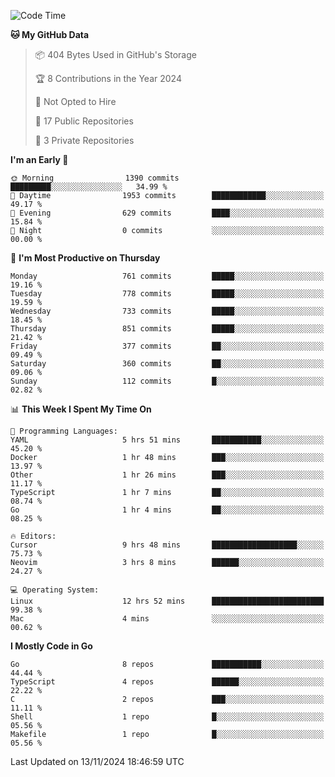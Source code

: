 <!--START_SECTION:waka-->
![Code Time](http://img.shields.io/badge/Code%20Time-947%20hrs%201%20min-blue)

**🐱 My GitHub Data** 

> 📦 404 Bytes Used in GitHub's Storage 
 > 
> 🏆 8 Contributions in the Year 2024
 > 
> 🚫 Not Opted to Hire
 > 
> 📜 17 Public Repositories 
 > 
> 🔑 3 Private Repositories 
 > 
**I'm an Early 🐤** 

```text
🌞 Morning                1390 commits        █████████░░░░░░░░░░░░░░░░   34.99 % 
🌆 Daytime                1953 commits        ████████████░░░░░░░░░░░░░   49.17 % 
🌃 Evening                629 commits         ████░░░░░░░░░░░░░░░░░░░░░   15.84 % 
🌙 Night                  0 commits           ░░░░░░░░░░░░░░░░░░░░░░░░░   00.00 % 
```
📅 **I'm Most Productive on Thursday** 

```text
Monday                   761 commits         █████░░░░░░░░░░░░░░░░░░░░   19.16 % 
Tuesday                  778 commits         █████░░░░░░░░░░░░░░░░░░░░   19.59 % 
Wednesday                733 commits         █████░░░░░░░░░░░░░░░░░░░░   18.45 % 
Thursday                 851 commits         █████░░░░░░░░░░░░░░░░░░░░   21.42 % 
Friday                   377 commits         ██░░░░░░░░░░░░░░░░░░░░░░░   09.49 % 
Saturday                 360 commits         ██░░░░░░░░░░░░░░░░░░░░░░░   09.06 % 
Sunday                   112 commits         █░░░░░░░░░░░░░░░░░░░░░░░░   02.82 % 
```


📊 **This Week I Spent My Time On** 

```text
💬 Programming Languages: 
YAML                     5 hrs 51 mins       ███████████░░░░░░░░░░░░░░   45.20 % 
Docker                   1 hr 48 mins        ███░░░░░░░░░░░░░░░░░░░░░░   13.97 % 
Other                    1 hr 26 mins        ███░░░░░░░░░░░░░░░░░░░░░░   11.17 % 
TypeScript               1 hr 7 mins         ██░░░░░░░░░░░░░░░░░░░░░░░   08.74 % 
Go                       1 hr 4 mins         ██░░░░░░░░░░░░░░░░░░░░░░░   08.25 % 

🔥 Editors: 
Cursor                   9 hrs 48 mins       ███████████████████░░░░░░   75.73 % 
Neovim                   3 hrs 8 mins        ██████░░░░░░░░░░░░░░░░░░░   24.27 % 

💻 Operating System: 
Linux                    12 hrs 52 mins      █████████████████████████   99.38 % 
Mac                      4 mins              ░░░░░░░░░░░░░░░░░░░░░░░░░   00.62 % 
```

**I Mostly Code in Go** 

```text
Go                       8 repos             ███████████░░░░░░░░░░░░░░   44.44 % 
TypeScript               4 repos             ██████░░░░░░░░░░░░░░░░░░░   22.22 % 
C                        2 repos             ███░░░░░░░░░░░░░░░░░░░░░░   11.11 % 
Shell                    1 repo              █░░░░░░░░░░░░░░░░░░░░░░░░   05.56 % 
Makefile                 1 repo              █░░░░░░░░░░░░░░░░░░░░░░░░   05.56 % 
```




 Last Updated on 13/11/2024 18:46:59 UTC
<!--END_SECTION:waka-->
